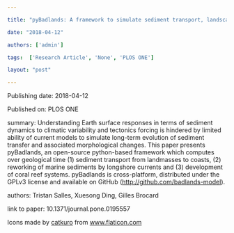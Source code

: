 ---
title: "pyBadlands: A framework to simulate sediment transport, landscape dynamics and basin stratigraphic evolution through space and time"
date: "2018-04-12"
authors: ['admin']
tags:  ['Research Article', 'None', 'PLOS ONE']
layout: "post"
---
Publishing date: 2018-04-12

Published on: PLOS ONE

summary: Understanding Earth surface responses in terms of sediment dynamics to climatic variability and tectonics forcing is hindered by limited ability of current models to simulate long-term evolution of sediment transfer and associated morphological changes. This paper presents pyBadlands, an open-source python-based framework which computes over geological time (1) sediment transport from landmasses to coasts, (2) reworking of marine sediments by longshore currents and (3) development of coral reef systems. pyBadlands is cross-platform, distributed under the GPLv3 license and available on GitHub (http://github.com/badlands-model).

authors: Tristan Salles, Xuesong Ding, Gilles Brocard

link to paper: 10.1371/journal.pone.0195557

Icons made by <a href="https://www.flaticon.com/free-icon/bookshelves_3576884" title="catkuro">catkuro</a> from <a href="https://www.flaticon.com/" title="Flaticon"> www.flaticon.com</a>